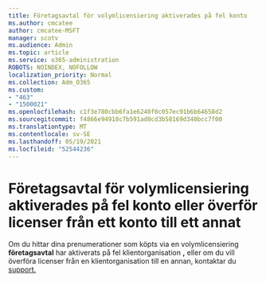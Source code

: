 ```yaml
---
title: Företagsavtal för volymlicensiering aktiverades på fel konto
ms.author: cmcatee
author: cmcatee-MSFT
manager: scotv
ms.audience: Admin
ms.topic: article
ms.service: o365-administration
ROBOTS: NOINDEX, NOFOLLOW
localization_priority: Normal
ms.collection: Adm_O365
ms.custom:
- "463"
- "1500021"
ms.openlocfilehash: c1f3e780cbb6fa1e6240f0c057ec91b6b64658d2
ms.sourcegitcommit: f4866e94918c7b591ad0cd3b58169d340bcc7f00
ms.translationtype: MT
ms.contentlocale: sv-SE
ms.lasthandoff: 05/19/2021
ms.locfileid: "52544236"
---
```

# <a name="volume-licensing-enterprise-agreement-activated-on-the-wrong-account-or-transferring-licenses-from-one-account-to-another"></a>Företagsavtal för volymlicensiering aktiverades på fel konto eller överför licenser från ett konto till ett annat

Om du hittar dina prenumerationer som köpts via en volymlicensiering **företagsavtal** har  aktiverats på fel klientorganisation **,** eller om du vill överföra licenser från en klientorganisation till en annan, kontaktar du [support.](https://go.microsoft.com/fwlink/p/?linkid=518322)